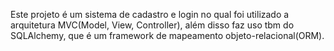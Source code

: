 Este projeto é um sistema de cadastro e login no qual foi utilizado a arquitetura MVC(Model, View, Controller), além disso faz uso tbm do SQLAlchemy, que é um framework de mapeamento objeto-relacional(ORM).